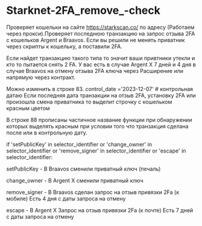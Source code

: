 # Starknet-2FA_remove_-check

Проверяет кошельки на сайте https://starkscan.co/ по адресу (Работаем через прокси).Проверяет последнюю транзакцию на запрос отзыва 2FA с кошельков Argent и Braavos. Если вы решили не менять приватник через скрипты к кошельку, а поставили 2FA. 

Если найдет транзакцию такого типа то значит ваши привтники утекли и кто то пытается снять 2 FA. У вас есть в случае Argent X 7 дней и 4 дня в случае Braavos на отмену отзыва 2FA ключа через Расширение или напрямую через контракт.

Можно изменить в строке 83. control_date ='2023-12-07' # контрольная датаю Если последняя дата транзакции на отзыв 2FA, установку 2FA или произошла смена приватника то выделит строчку с кошельком красным цветом

В строке 88  прописаны  частичное название функции при обнаружении которых выделять  красным при условии того что транзакция сделана после или в контрольную дату.

if 'setPublicKey' in selector_identifier or 'change_owner' in selector_identifier or 'remove_signer' in selector_identifier or 'escape' in selector_identifier:

setPublicKey - В Braavos сменили приватный ключ (печаль)

change_owner - В Argent X сменили приватный ключ 

remove_signer - В Braavos сделан запрос на отзыв привязки 2Fa (к мобиле) Есть 4 дня с даты запроса на отмену

escape - В Argent X Запрос на отзыв привязки 2Fa (к почте) Есть 7 дней с даты запроса на отмену

